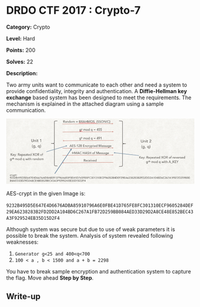 # DRDO CTF 2017 : Crypto-7

**Category:** Crypto

**Level:** Hard

**Points:** 200

**Solves:** 22

**Description:**

Two army units want to communicate to each other and need a system to provide confidentiality, integrity and authentication. A **Diffie-Hellman key exchange** based system has been designed to meet the requirements. 
The mechanism is explained in the attached diagram using a sample communication.

![SampleCommunication.png](SampleCommunication.png)

AES-crypt in the given Image is:

`9232B495D5E647E4D6676ADBA85910796A6E0FBE41D765FE8FC301310ECF9605284DEF29EA6238283B2FD2DD2A104BD6C267A1FB72D259BB084AED33D29D2A8CE48E852BEC43A3F929524EB35D15D2F4`

Although system was secure but due to use of weak parameters it is possible to break the system. Analysis of system revealed following weaknesses:

1. `Generator g<25 and 400<q<700`
2. `100 < a , b < 1500 and a + b = 2298`

You have to break sample encryption and authentication system to capture the flag. Move ahead **Step by Step**.


## Write-up

